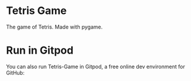 # Tetris Game
The game of Tetris. Made with pygame.


# Run in Gitpod

You can also run Tetris-Game in Gitpod, a free online dev environment for GitHub:



